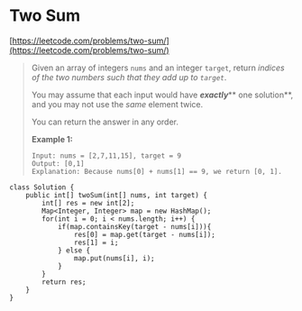 # Two Sum

[https://leetcode.com/problems/two-sum/](https://leetcode.com/problems/two-sum/)

> Given an array of integers `nums` and an integer `target`, return _indices of the two numbers such that they add up to `target`_.
>
> You may assume that each input would have _**exactly**_** one solution**, and you may not use the _same_ element twice.
>
> You can return the answer in any order.
>
> &#x20;
>
> **Example 1:**
>
> ```
> Input: nums = [2,7,11,15], target = 9
> Output: [0,1]
> Explanation: Because nums[0] + nums[1] == 9, we return [0, 1].
> ```

```
class Solution {
    public int[] twoSum(int[] nums, int target) {
        int[] res = new int[2];
        Map<Integer, Integer> map = new HashMap();
        for(int i = 0; i < nums.length; i++) {
            if(map.containsKey(target - nums[i])){
                res[0] = map.get(target - nums[i]);
                res[1] = i;
            } else {
                map.put(nums[i], i);
            }
        }
        return res;
    }
}
```

